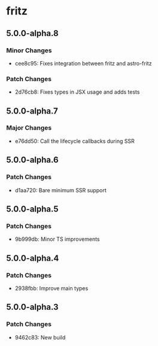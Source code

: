 # fritz

## 5.0.0-alpha.8

### Minor Changes

- cee8c95: Fixes integration between fritz and astro-fritz

### Patch Changes

- 2d76cb8: Fixes types in JSX usage and adds tests

## 5.0.0-alpha.7

### Major Changes

- e76dd50: Call the lifecycle callbacks during SSR

## 5.0.0-alpha.6

### Patch Changes

- d1aa720: Bare minimum SSR support

## 5.0.0-alpha.5

### Patch Changes

- 9b999db: Minor TS improvements

## 5.0.0-alpha.4

### Patch Changes

- 2938fbb: Improve main types

## 5.0.0-alpha.3

### Patch Changes

- 9462c83: New build
